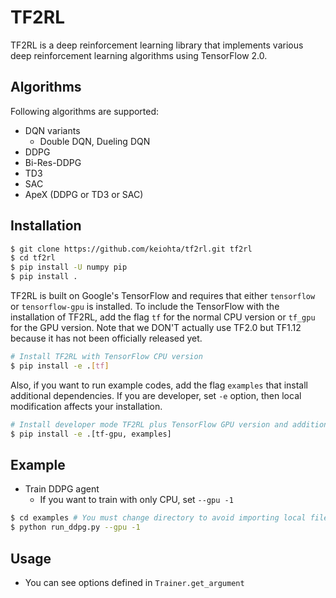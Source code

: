 # TF2RL
TF2RL is a deep reinforcement learning library that implements various deep reinforcement learning algorithms using TensorFlow 2.0.

## Algorithms
Following algorithms are supported:
- DQN variants
    - Double DQN, Dueling DQN
- DDPG
- Bi-Res-DDPG
- TD3
- SAC
- ApeX (DDPG or TD3 or SAC)

## Installation
```bash
$ git clone https://github.com/keiohta/tf2rl.git tf2rl
$ cd tf2rl
$ pip install -U numpy pip
$ pip install .
```

TF2RL is built on Google's TensorFlow and requires that either `tensorflow` or `tensorflow-gpu` is installed.
To include the TensorFlow with the installation of TF2RL, add the flag `tf` for the normal CPU version or `tf_gpu` for the GPU version.
Note that we DON'T actually use TF2.0 but TF1.12 because it has not been officially released yet.
```bash
# Install TF2RL with TensorFlow CPU version
$ pip install -e .[tf]
```

Also, if you want to run example codes, add the flag `examples` that install additional dependencies.
If you are developer, set `-e` option, then local modification affects your installation.
```bash
# Install developer mode TF2RL plus TensorFlow GPU version and additional dependencies to run examples
$ pip install -e .[tf-gpu, examples]
```

## Example
- Train DDPG agent
  - If you want to train with only CPU, set `--gpu -1`

```bash
$ cd examples # You must change directory to avoid importing local files.
$ python run_ddpg.py --gpu -1
```

## Usage
- You can see options defined in `Trainer.get_argument`
